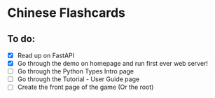# Chinese Flashcards
## To do:
- [x] Read up on FastAPI
- [x] Go through the demo on homepage and run first ever web server!
- [ ] Go through the Python Types Intro page
- [ ] Go through the Tutorial - User Guide page
- [ ] Create the front page of the game (Or the root)
